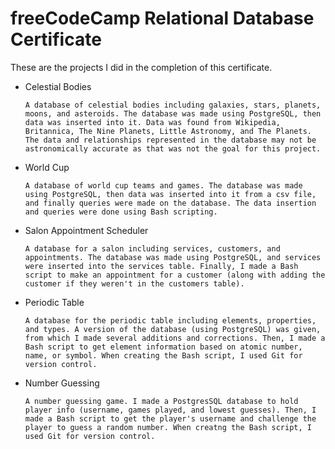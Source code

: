 # freeCodeCamp Relational Database Certificate

These are the projects I did in the completion of this certificate.

* Celestial Bodies

      A database of celestial bodies including galaxies, stars, planets, moons, and asteroids. The database was made using PostgreSQL, then data was inserted into it. Data was found from Wikipedia, Britannica, The Nine Planets, Little Astronomy, and The Planets. The data and relationships represented in the database may not be astronomically accurate as that was not the goal for this project.

* World Cup

      A database of world cup teams and games. The database was made using PostgreSQL, then data was inserted into it from a csv file, and finally queries were made on the database. The data insertion and queries were done using Bash scripting.

* Salon Appointment Scheduler

      A database for a salon including services, customers, and appointments. The database was made using PostgreSQL, and services were inserted into the services table. Finally, I made a Bash script to make an appointment for a customer (along with adding the customer if they weren't in the customers table).

* Periodic Table

      A database for the periodic table including elements, properties, and types. A version of the database (using PostgreSQL) was given, from which I made several additions and corrections. Then, I made a Bash script to get element information based on atomic number, name, or symbol. When creating the Bash script, I used Git for version control.

* Number Guessing

      A number guessing game. I made a PostgresSQL database to hold player info (username, games played, and lowest guesses). Then, I made a Bash script to get the player's username and challenge the player to guess a random number. When creatng the Bash script, I used Git for version control.
